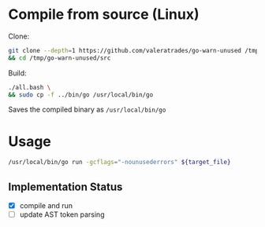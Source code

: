 # Compile from source (Linux)
Clone:
```sh
git clone --depth=1 https://github.com/valeratrades/go-warn-unused /tmp/go-warn-unused \
&& cd /tmp/go-warn-unused/src
```

Build:
```sh
./all.bash \
&& sudo cp -f ../bin/go /usr/local/bin/go
```

Saves the compiled binary as `/usr/local/bin/go`

# Usage
```sh
/usr/local/bin/go run -gcflags="-nounusederrors" ${target_file}
```

## Implementation Status
- [x] compile and run
- [ ] update AST token parsing
